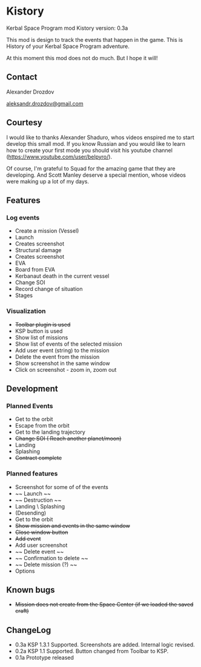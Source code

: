 # Kistory
Kerbal Space Program mod Kistory
version: 0.3a

This mod is design to track the events that happen in the game. This is History of your Kerbal Space Program adventure.

At this moment this mod does not do much. But I hope it will!

## Contact
Alexander Drozdov

aleksandr.drozdov@gmail.com

## Courtesy 
I would like to thanks Alexander Shaduro, whos videos enspired me to start develop this small mod. If you know Russian and you would like to learn how to create your first mode you should visit his youtube channel (https://www.youtube.com/user/belpyro/).

Of course, I'm grateful to Squad for the amazing game that they are developing. And Scott Manley deserve a special mention, whose videos were making up a lot of my days.

## Features

### Log events
- Create a mission (Vessel)
- Launch
 - Creates screenshot
- Structural damage
 - Creates screenshot
- EVA
- Board from EVA
- Kerbanaut death in the current vessel
- Change SOI
- Record change of situation
- Stages

### Visualization
- ~~Toolbar plugin is used~~
- KSP button is used
- Show list of missions
- Show list of events of the selected mission
- Add user event (string) to the mission
- Delete the event from the mission
- Show screenshot in the same window
 - Click on screenshot - zoom in, zoom out


## Development

### Planned Events
- Get to the orbit
- Escape from the orbit
- Get to the landing trajectory
- ~~Change SOI ( Reach another planet/moon)~~
- Landing
- Splashing
- ~~Contract complete~~

### Planned features
- Screenshot for some of of the events 
 - ~~ Launch ~~
 - ~~ Destruction ~~
 - Landing \ Splashing
  - (Desending)
 - Get to the orbit
- ~~Show mission and events in the same window~~
- ~~Close window button~~
- ~~Add event~~
- Add user screenshot
- ~~ Delete event ~~
- ~~ Confirmation to delete ~~
- ~~ Delete mission (?) ~~
- Options

## Known bugs
- ~~Mission does not create from the Space Center (if we loaded the saved craft)~~

## ChangeLog ##
- 0.3a KSP 1.3.1 Supported. Screenshots are added. Internal logic revised.
- 0.2a KSP 1.1 Supported. Button changed from Toolbar to KSP.
- 0.1a Prototype released